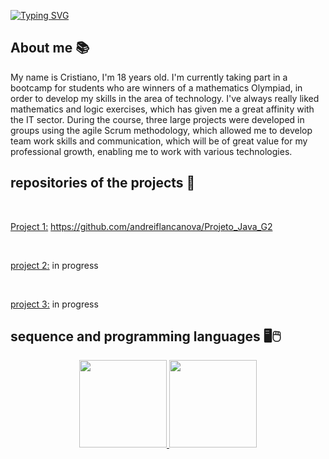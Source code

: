[![Typing SVG](https://readme-typing-svg.herokuapp.com?size=40&color=0069FFF6&center=true&vCenter=true&width=1000&lines=Desenvolvedor+web;Full-stack+java)](https://git.io/typing-svg)

## **About me** 📚

My name is Cristiano, I'm 18 years old. I'm currently taking part in a bootcamp for students who are winners of a mathematics Olympiad, in order to develop my skills in the area of technology. I've always really liked mathematics and logic exercises, which has given me a great affinity with the IT sector. During the course, three large projects were developed in groups using the agile Scrum methodology, which allowed me to develop team work skills and communication, which will be of great value for my professional growth, enabling me to work with various technologies.

## **repositories of the projects** 📖
<br>

<u>Project 1:</u> <a>https://github.com/andreiflancanova/Projeto_Java_G2</a>

<br>

<u>project 2:</u> in progress

<br>

<u>project 3:</u> in progress
<br>

## **sequence and programming languages** 🖥🖱
<div align="center">
  <a href="https://github.com/Cr7stian8">
  <img height="140em" src="http://github-readme-streak-stats.herokuapp.com?    user=Cr7stian8&theme=highcontrast&date_format=j%2Fn%5B%2FY%5D&sideNums=3E63FF&stroke=3651DD&ring=2656DD&dates=000000&fire=FF0000&background=FFFFFF&currStreakLabel=FF00  00&border=FFFFFF&currStreakNum=FF0000&sideLabels=000000" />
  <img height="140em" src="https://github-readme-stats.vercel.app/api/top-langs/?username=Cr7stian8&layout=compact&langs_count=7&theme=default"/>
</div>
  

  
